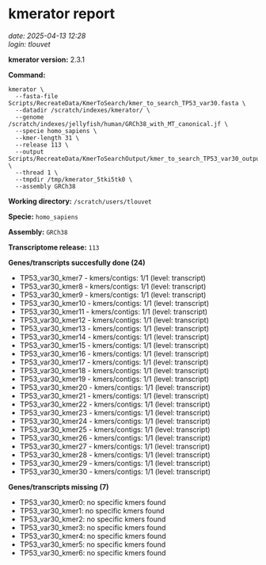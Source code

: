 # kmerator report
*date: 2025-04-13 12:28*  
*login: tlouvet*

**kmerator version:** 2.3.1

**Command:**

```
kmerator \
  --fasta-file Scripts/RecreateData/KmerToSearch/kmer_to_search_TP53_var30.fasta \
  --datadir /scratch/indexes/kmerator/ \
  --genome /scratch/indexes/jellyfish/human/GRCh38_with_MT_canonical.jf \
  --specie homo_sapiens \
  --kmer-length 31 \
  --release 113 \
  --output Scripts/RecreateData/KmerToSearchOutput/kmer_to_search_TP53_var30_output \
  --thread 1 \
  --tmpdir /tmp/kmerator_5tki5tk0 \
  --assembly GRCh38
```

**Working directory:** `/scratch/users/tlouvet`

**Specie:** `homo_sapiens`

**Assembly:** `GRCh38`

**Transcriptome release:** `113`

**Genes/transcripts succesfully done (24)**

- TP53_var30_kmer7 - kmers/contigs: 1/1 (level: transcript)
- TP53_var30_kmer8 - kmers/contigs: 1/1 (level: transcript)
- TP53_var30_kmer9 - kmers/contigs: 1/1 (level: transcript)
- TP53_var30_kmer10 - kmers/contigs: 1/1 (level: transcript)
- TP53_var30_kmer11 - kmers/contigs: 1/1 (level: transcript)
- TP53_var30_kmer12 - kmers/contigs: 1/1 (level: transcript)
- TP53_var30_kmer13 - kmers/contigs: 1/1 (level: transcript)
- TP53_var30_kmer14 - kmers/contigs: 1/1 (level: transcript)
- TP53_var30_kmer15 - kmers/contigs: 1/1 (level: transcript)
- TP53_var30_kmer16 - kmers/contigs: 1/1 (level: transcript)
- TP53_var30_kmer17 - kmers/contigs: 1/1 (level: transcript)
- TP53_var30_kmer18 - kmers/contigs: 1/1 (level: transcript)
- TP53_var30_kmer19 - kmers/contigs: 1/1 (level: transcript)
- TP53_var30_kmer20 - kmers/contigs: 1/1 (level: transcript)
- TP53_var30_kmer21 - kmers/contigs: 1/1 (level: transcript)
- TP53_var30_kmer22 - kmers/contigs: 1/1 (level: transcript)
- TP53_var30_kmer23 - kmers/contigs: 1/1 (level: transcript)
- TP53_var30_kmer24 - kmers/contigs: 1/1 (level: transcript)
- TP53_var30_kmer25 - kmers/contigs: 1/1 (level: transcript)
- TP53_var30_kmer26 - kmers/contigs: 1/1 (level: transcript)
- TP53_var30_kmer27 - kmers/contigs: 1/1 (level: transcript)
- TP53_var30_kmer28 - kmers/contigs: 1/1 (level: transcript)
- TP53_var30_kmer29 - kmers/contigs: 1/1 (level: transcript)
- TP53_var30_kmer30 - kmers/contigs: 1/1 (level: transcript)


**Genes/transcripts missing (7)**

- TP53_var30_kmer0: no specific kmers found
- TP53_var30_kmer1: no specific kmers found
- TP53_var30_kmer2: no specific kmers found
- TP53_var30_kmer3: no specific kmers found
- TP53_var30_kmer4: no specific kmers found
- TP53_var30_kmer5: no specific kmers found
- TP53_var30_kmer6: no specific kmers found
